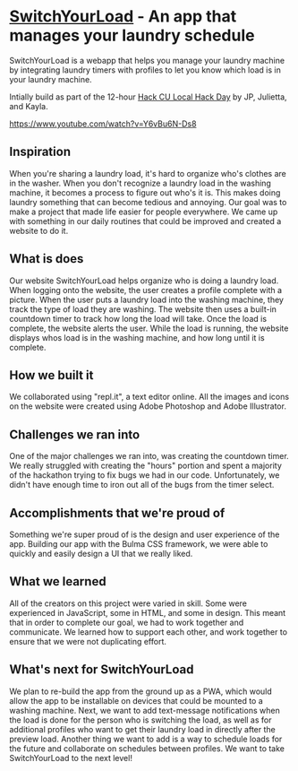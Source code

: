 # [SwitchYourLoad](https://switchyourload.com/) - An app that manages your laundry schedule

SwitchYourLoad is a webapp that helps you manage your laundry machine by integrating laundry timers with profiles to let you know which load is in your laundry machine.

Intially build as part of the 12-hour [Hack CU Local Hack Day](https://localhackday.mlh.io/) by JP, Julietta, and Kayla. 

https://www.youtube.com/watch?v=Y6vBu6N-Ds8

## Inspiration
When you're sharing a laundry load, it's hard to organize who's clothes are in the washer. When you don't recognize a laundry load in the washing machine, it becomes a process to figure out who's it is. This makes doing laundry something that can become tedious and annoying. Our goal was to make a project that made life easier for people everywhere. We came up with something in our daily routines that could be improved and created a website to do it.

## What is does
Our website SwitchYourLoad helps organize who is doing a laundry load. When logging onto the website, the user creates a profile complete with a picture. When the user puts a laundry load into the washing machine, they track the type of load they are washing. The website then uses a built-in countdown timer to track how long the load will take. Once the load is complete, the website alerts the user. While the load is running, the website displays whos load is in the washing machine, and how long until it is complete.

## How we built it
We collaborated using "repl.it", a text editor online. All the images and icons on the website were created using Adobe Photoshop and Adobe Illustrator.

## Challenges we ran into
One of the major challenges we ran into, was creating the countdown timer. We really struggled with creating the "hours" portion and spent a majority of the hackathon trying to fix bugs we had in our code. Unfortunately, we didn't have enough time to iron out all of the bugs from the timer select.

## Accomplishments that we're proud of
Something we're super proud of is the design and user experience of the app. Building our app with the Bulma CSS framework, we were able to quickly and easily design a UI that we really liked.

## What we learned
All of the creators on this project were varied in skill. Some were experienced in JavaScript, some in HTML, and some in design. This meant that in order to complete our goal, we had to work together and communicate. We learned how to support each other, and work together to ensure that we were not duplicating effort.

## What's next for SwitchYourLoad
We plan to re-build the app from the ground up as a PWA, which would allow the app to be installable on devices that could be mounted to a washing machine. Next, we want to add text-message notifications when the load is done for the person who is switching the load, as well as for additional profiles who want to get their laundry load in directly after the preview load. Another thing we want to add is a way to schedule loads for the future and collaborate on schedules between profiles. We want to take SwitchYourLoad to the next level!
